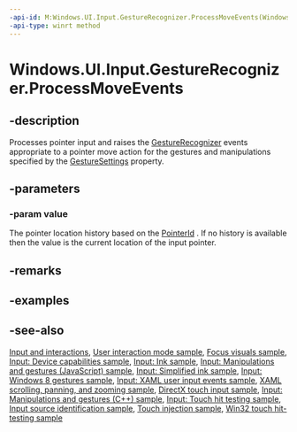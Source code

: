 ```yaml
---
-api-id: M:Windows.UI.Input.GestureRecognizer.ProcessMoveEvents(Windows.Foundation.Collections.IVector{Windows.UI.Input.PointerPoint})
-api-type: winrt method
---
```


<!-- Method syntax
public void ProcessMoveEvents(Windows.Foundation.Collections.IVector<Windows.UI.Input.PointerPoint> value)
-->

# Windows.UI.Input.GestureRecognizer.ProcessMoveEvents

## -description
Processes pointer input and raises the [GestureRecognizer](gesturerecognizer.md) events appropriate to a pointer move action for the gestures and manipulations specified by the [GestureSettings](gesturerecognizer_gesturesettings.md) property.

## -parameters
### -param value
The pointer location history based on the [PointerId](pointerpoint_pointerid.md) . If no history is available then the value is the current location of the input pointer.

## -remarks

## -examples

## -see-also
[Input and interactions](https://docs.microsoft.com/windows/uwp/design/input/), [User interaction mode sample](http://go.microsoft.com/fwlink/p/?LinkID=619894), [Focus visuals sample](http://go.microsoft.com/fwlink/p/?LinkID=619895), [Input: Device capabilities sample](http://go.microsoft.com/fwlink/p/?linkid=231530), [Input: Ink sample](http://go.microsoft.com/fwlink/p/?linkid=231622), [Input: Manipulations and gestures (JavaScript) sample](http://go.microsoft.com/fwlink/p/?linkid=231638), [Input: Simplified ink  sample](http://go.microsoft.com/fwlink/p/?linkid=246570), [Input: Windows 8 gestures sample](http://go.microsoft.com/fwlink/p/?LinkId=264995), [Input: XAML user input events sample](http://go.microsoft.com/fwlink/p/?linkid=226855), [XAML scrolling, panning, and zooming sample](http://go.microsoft.com/fwlink/p/?linkid=251717), [DirectX touch input sample](http://go.microsoft.com/fwlink/p/?LinkID=231627), [Input: Manipulations and gestures (C++) sample](http://go.microsoft.com/fwlink/p/?linkid=231605), [Input: Touch hit testing sample](http://go.microsoft.com/fwlink/p/?linkid=231590), [Input source identification sample](http://go.microsoft.com/fwlink/p/?LinkID=267908), [Touch injection sample](http://go.microsoft.com/fwlink/p/?LinkID=267906), [Win32 touch hit-testing sample](http://go.microsoft.com/fwlink/p/?LinkID=267915)